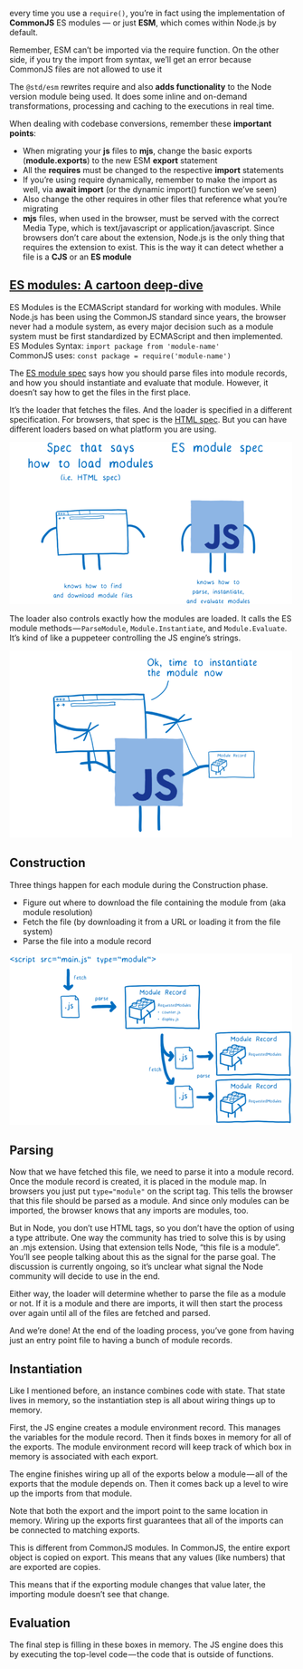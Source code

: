 every time you use a `require()`, you’re in fact using the implementation of **CommonJS** ES modules — or just **ESM**, which comes within Node.js by default.

Remember, ESM can’t be imported via the require function. On the other side, if you try the import from syntax, we’ll get an error because CommonJS files are not allowed to use it

The `@std/esm` rewrites require and also **adds functionality** to the Node version module being used. It does some inline and on-demand transformations, processing and caching to the executions in real time.

When dealing with codebase conversions, remember these **important points**:

- When migrating your **js** files to **mjs**, change the basic exports (**module.exports**) to the new ESM **export** statement
- All the **requires** must be changed to the respective **import** statements
- If you’re using require dynamically, remember to make the import as well, via **await import** (or the dynamic import() function we’ve seen)
- Also change the other requires in other files that reference what you’re migrating
- **mjs** files, when used in the browser, must be served with the correct Media Type, which is text/javascript or application/javascript. Since browsers don’t care about the extension, Node.js is the only thing that requires the extension to exist. This is the way it can detect whether a file is a **CJS** or an **ES module**


## [ES modules: A cartoon deep-dive](https://hacks.mozilla.org/2018/03/es-modules-a-cartoon-deep-dive/)

ES Modules is the ECMAScript standard for working with modules. While Node.js has been using the CommonJS standard since years, the browser never had a module system, as every major decision such as a module system must be first standardized by ECMAScript and then implemented.
</br>
ES Modules Syntax: `import package from 'module-name'` </br>
CommonJS uses: `const package = require('module-name')
`

The [ES module spec](https://tc39.es/ecma262/#sec-modules) says how you should parse files into module records, and how you should instantiate and evaluate that module. However, it doesn’t say how to get the files in the first place.

It’s the loader that fetches the files. And the loader is specified in a different specification. For browsers, that spec is the [HTML spec](https://html.spec.whatwg.org/#fetch-a-module-script-tree). But you can have different loaders based on what platform you are using.

![](../images/es-module1.png)

The loader also controls exactly how the modules are loaded. It calls the ES module methods — `ParseModule`, `Module.Instantiate`, and `Module.Evaluate`. It’s kind of like a puppeteer controlling the JS engine’s strings.

![](../images/es-module2.png)

## Construction

Three things happen for each module during the Construction phase.

- Figure out where to download the file containing the module from (aka module resolution)
- Fetch the file (by downloading it from a URL or loading it from the file system)
- Parse the file into a module record

![](../images/es-module3.png)

## Parsing
Now that we have fetched this file, we need to parse it into a module record. Once the module record is created, it is placed in the module map. In browsers you just put `type="module"` on the script tag. This tells the browser that this file should be parsed as a module. And since only modules can be imported, the browser knows that any imports are modules, too.

But in Node, you don’t use HTML tags, so you don’t have the option of using a type attribute. One way the community has tried to solve this is by using an .mjs extension. Using that extension tells Node, “this file is a module”. You’ll see people talking about this as the signal for the parse goal. The discussion is currently ongoing, so it’s unclear what signal the Node community will decide to use in the end.

Either way, the loader will determine whether to parse the file as a module or not. If it is a module and there are imports, it will then start the process over again until all of the files are fetched and parsed.

And we’re done! At the end of the loading process, you’ve gone from having just an entry point file to having a bunch of module records.

## Instantiation

Like I mentioned before, an instance combines code with state. That state lives in memory, so the instantiation step is all about wiring things up to memory.

First, the JS engine creates a module environment record. This manages the variables for the module record. Then it finds boxes in memory for all of the exports. The module environment record will keep track of which box in memory is associated with each export.

The engine finishes wiring up all of the exports below a module — all of the exports that the module depends on. Then it comes back up a level to wire up the imports from that module.

Note that both the export and the import point to the same location in memory. Wiring up the exports first guarantees that all of the imports can be connected to matching exports.

This is different from CommonJS modules. In CommonJS, the entire export object is copied on export. This means that any values (like numbers) that are exported are copies.

This means that if the exporting module changes that value later, the importing module doesn’t see that change.

## Evaluation

The final step is filling in these boxes in memory. The JS engine does this by executing the top-level code — the code that is outside of functions.
